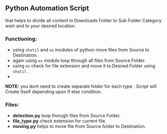 ## Python Automation Script
that helps to divide all content in Downloads Folder to Sub Folder Category wish and to your desired location.

### Functioning:
  * using `shutil` and `os` modules of python move files from Source to Destination.
  * again using `os` module loop through all files from Source Folder.
  * using `os` check for file extension and move it to Desired Folder using `shutil` .
  * 
  **NOTE:** you dont need to create separate folder for each type . Script will Create Itself depending upon if else condition.
### Files:
  * **detection.py** loop thorugh files from Source Folder.
  * **file_type.py** check extension for current file.
  *  **moving.py** helps to move file from Source folder to Destination.
